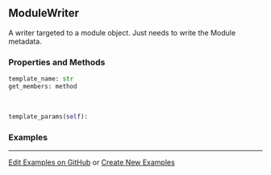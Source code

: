 ## <a id="Peeves.Doc.Writers.ModuleWriter">ModuleWriter</a>
A writer targeted to a module object. Just needs to write the Module metadata.

### Properties and Methods
```python
template_name: str
get_members: method
```
<a id="Peeves.Doc.Writers.ModuleWriter.template_params">&nbsp;</a>
```python
template_params(self): 
```

### Examples


___

[Edit Examples on GitHub](https://github.com/McCoyGroup/References/edit/gh-pages/Documentation/examples/Peeves/Doc/Writers/ModuleWriter.md) or 
[Create New Examples](https://github.com/McCoyGroup/References/new/gh-pages/?filename=Documentation/examples/Peeves/Doc/Writers/ModuleWriter.md)